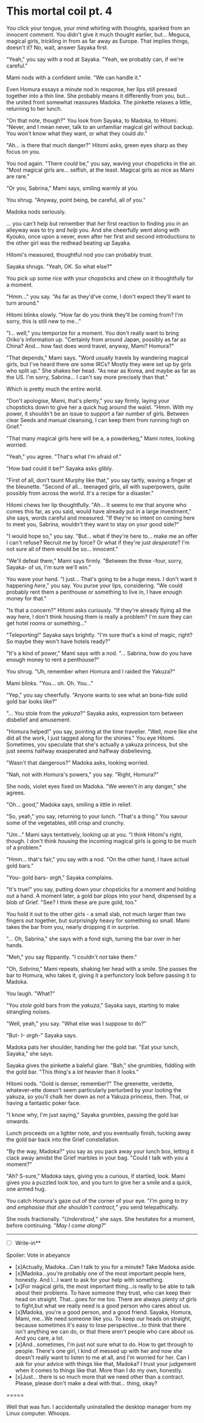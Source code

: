 # This mortal coil pt. 4

You click your tongue, your mind whirling with thoughts, sparked from an innocent comment. You didn't give it much thought earlier, but... Meguca, magical girls, trickling in from as far away as Europe. That implies things, doesn't it? No, wait, answer Sayaka first.

"Yeah," you say with a nod at Sayaka. "Yeah, we probably can, if we're careful."

Mami nods with a confident smile. "We can handle it."

Even Homura essays a minute nod in response, her lips still pressed together into a thin line. She probably means it differently from you, but... the united front somewhat reassures Madoka. The pinkette relaxes a little, returning to her lunch.

"On that note, though?" You look from Sayaka, to Madoka, to Hitomi. "Never, and I mean never, talk to an unfamiliar magical girl without backup. You won't know what they want, or what they could *do*."

"Ah... is there that much danger?" Hitomi asks, green eyes sharp as they focus on you.

You nod again. "There *could* be," you say, waving your chopsticks in the air. "Most magical girls are... selfish, at the least. Magical girls as nice as Mami are rare."

"Or you, Sabrina," Mami says, smiling warmly at you.

You shrug. "Anyway, point being, be careful, all of you."

Madoka nods seriously.

... you can't help but remember that *her* first reaction to finding *you* in an alleyway was to try and *help* you. And she cheerfully went along with Kyouko, once upon a never, even after her first and second introductions to the other girl was the redhead beating up Sayaka.

Hitomi's measured, thoughtful nod you can probably trust.

Sayaka shrugs. "Yeah, OK. So what else?"

You pick up some rice with your chopsticks and chew on it thoughtfully for a moment.

"Hmm..." you say. "As far as they'd've come, I don't expect they'll want to turn around."

Hitomi blinks slowly. "How far do you think they'll be coming from? I'm sorry, this is still new to me..."

"I... well," you temporize for a moment. You don't really want to bring Oriko's information up. "Certainly from around Japan, possibly as far as China? And... how fast does word travel, anyway, Mami? Homura?"

"That depends," Mami says. "Word usually travels by wandering magical girls, but I've heard there *are* some IRCs? Mostly they were set up by girls who split up." She shakes her head. "As near as Korea, and maybe as far as the US. I'm sorry, Sabrina... I can't say more precisely than that."

Which is pretty much the entire world.

"Don't apologise, Mami, that's plenty," you say firmly, laying your chopsticks down to give her a quick hug around the waist. "Hmm. With my power, it shouldn't be an issue to support a fair number of girls. Between clear Seeds and manual cleansing, I can keep them from running high on Grief."

"That many magical girls here will be a, a powderkeg," Mami notes, looking worried.

"Yeah," you agree. "That's what I'm afraid of."

"How bad could it be?" Sayaka asks glibly.

"First of all, don't taunt Murphy like that," you say tartly, waving a finger at the bleunette. "Second of all... teenaged girls, all with superpowers, quite possibly from across the world. It's a recipe for a disaster."

Hitomi chews her lip thoughtfully. "Ah... It seems to me that anyone who comes this far, as you said, would have already put in a large investment," she says, words careful and measured. "If they're so intent on coming here to meet you, Sabrina, wouldn't they want to stay on your good side?"

"I would hope so," you say. "But... what if they're here to... make me an offer I can't refuse? Recruit me by force? Or what if they're just *desperate*? I'm not sure all of them would be so... innocent."

"We'll defeat them," Mami says firmly. "Between the three -four, sorry, Sayaka- of us, I'm sure we'll win."

You wave your hand. "I just... That's going to be a huge mess. I don't want it happening *here*," you say. You purse your lips, considering. "We could probably rent them a penthouse or something to live in, I have enough money for that."

"Is that a concern?" Hitomi asks curiously. "If they're already flying all the way here, I don't think housing them is really a problem? I'm sure they can get hotel rooms or something..."

"Teleporting!" Sayaka says brightly. "I'm sure that's a kind of magic, right? So maybe they won't have hotels ready?"

"It's a kind of power," Mami says with a nod. "... Sabrina, how do you have enough money to rent a penthouse?"

You shrug. "Uh, remember when Homura and I raided the Yakuza?"

Mami blinks. "You... oh. Oh. You..."

"Yep," you say cheerfully. "Anyone wants to see what an bona-fide solid gold bar looks like?"

"... You stole from the *yakuza*?" Sayaka asks, expression torn between disbelief and amusement.

"Homura helped!" you say, pointing at the time traveller. "Well, more like she did all the work, I just tagged along for the shinies." You eye Hitomi. Sometimes, you speculate that she's actually a yakuza princess, but she just seems halfway exasperated and halfway disbelieving.

"Wasn't that dangerous?" Madoka asks, looking worried.

"Nah, not with Homura's powers," you say. "Right, Homura?"

She nods, violet eyes fixed on Madoka. "We weren't in any danger," she agrees.

"Oh... good," Madoka says, smiling a little in relief.

"So, yeah," you say, returning to your lunch. "That's a thing." You savour some of the vegetables, still crisp and crunchy.

"Um..." Mami says tentatively, looking up at you. "I think Hitomi's right, though. I don't think *housing* the incoming magical girls is going to be much of a problem."

"Hmm... that's fair," you say with a nod. "On the other hand, I have actual gold bars."

"You- gold bars- *argh*," Sayaka complains.

"It's true!" you say, putting down your chopsticks for a moment and holding out a hand. A moment later, a gold bar plops into your hand, dispensed by a blob of Grief. "See? I think these are pure gold, too."

You hold it out to the other girls - a small slab, not much larger than two fingers out together, but surprisingly heavy for something so small. Mami takes the bar from you, nearly dropping it in surprise.

"... Oh, Sabrina," she says with a fond sigh, turning the bar over in her hands.

"Meh," you say flippantly. "I couldn't *not* take them."

"Oh, *Sabrina*," Mami repeats, shaking her head with a smile. She passes the bar to Homura, who takes it, giving it a perfunctory look before passing it to Madoka.

You laugh. "What?"

"You *stole* gold bars from the *yakuza*," Sayaka says, starting to make strangling noises.

"Well, yeah," you say. "What else was I suppose to do?"

"But- I- *argh-*" Sayaka says.

Madoka pats her shoulder, handing her the gold bar. "Eat your lunch, Sayaka," she says.

Sayaka gives the pinkette a baleful glare. "Bah," she grumbles, fiddling with the gold bar. "This thing's a *lot* heavier than it looks."

Hitomi nods. "Gold is denser, remember?" The greenette, verdette, whatever-ette doesn't seem particularly perturbed by your looting the yakuza, so you'll chalk her down as *not* a Yakuza princess, then. That, or having a fantastic poker face.

"I know why, I'm just saying," Sayaka grumbles, passing the gold bar onwards.

Lunch proceeds on a lighter note, and you eventually finish, tucking away the gold bar back into the Grief constellation.

"By the way, Madoka?" you say as you pack away your lunch box, letting it clack away amidst the Grief marbles in your bag. "Could I talk with you a moment?"

"Ah? S-sure," Madoka says, giving you a curious, if startled, look. Mami gives you a puzzled look too, and you turn to give her a smile and a quick, one armed hug.

You catch Homura's gaze out of the corner of your eye. "*I'm going to try and emphasise that she shouldn't contract,*" you send telepathically.

She nods fractionally. "*Understood,*" she says. She hesitates for a moment, before continuing. "*May I come along?*"

---

- [ ] Write-in**

Spoiler: Vote in abeyance

- [x]Actually, Madoka...Can I talk to you for a minute? Take Madoka aside.
- [x]Madoka...you're probably one of the most important people here, honestly. And I...I want to ask for your help with something.
- [x]For magical girls, the most important thing...is really to be able to talk about their problems. To have someone they trust, who can keep their head on straight. That...goes for me too. There are always plenty of girls to fight,but what we really need is a good person who cares about us.
- [x]Madoka, you're a good person, and a good friend. Sayaka, Homura, Mami, me...We need someone like you. To keep our heads on straight, because sometimes it's easy to lose perspective...to think that there isn't anything we can do, or that there aren't people who care about us. And you care, a lot.
- [x]And...sometimes, I'm just not sure what to do. How to get through to people. There's one girl, I kind of messed up with her and now she doesn't really want to listen to me at all, and I'm worried for her. Can I ask for your advice with things like that, Madoka? I trust your judgement when it comes to things like that. More than I do my own, honestly.
- [x]Just... there is so much more that we need other than a contract. Please, please don't make a deal with that... thing, okay?

\=====​

Well that was fun. I accidentally uninstalled the desktop manager from my Linux computer. Whoops.
